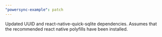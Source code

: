 ```yaml
---
"powersync-example": patch
---
```


Updated UUID and react-native-quick-sqlite dependencies. Assumes that the recommended react native polyfills have been installed.
